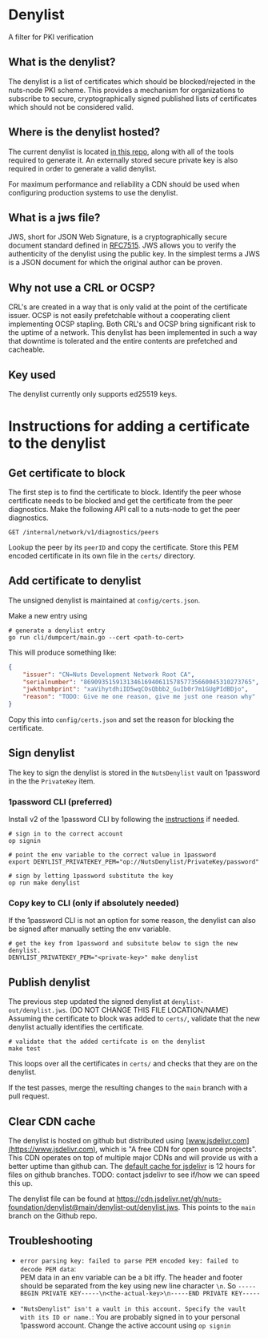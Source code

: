 # Denylist
A filter for PKI verification

## What is the denylist?

The denylist is a list of certificates which should be blocked/rejected in the nuts-node PKI scheme. 
This provides a mechanism for organizations to subscribe to secure, 
cryptographically signed published lists of certificates which should not be considered valid.

## Where is the denylist hosted?

The current denylist is located [in this repo](./denylist-out/denylist.jws), along with all of the tools required to generate it. 
An externally stored secure private key is also required in order to generate a valid denylist.

For maximum performance and reliability a CDN should be used when configuring production systems to use the denylist.

## What is a jws file?

JWS, short for JSON Web Signature, is a cryptographically secure document standard defined in [RFC7515](https://datatracker.ietf.org/doc/html/rfc7515).
JWS allows you to verify the authenticity of the denylist using the public key. 
In the simplest terms a JWS is a JSON document for which the original author can be proven.

## Why not use a CRL or OCSP?

CRL's are created in a way that is only valid at the point of the certificate issuer. 
OCSP is not easily prefetchable without a cooperating client implementing OCSP stapling. 
Both CRL's and OCSP bring significant risk to the uptime of a network. 
This denylist has been implemented in such a way that downtime is tolerated and the entire contents are prefetched and cacheable.

## Key used

The denylist currently only supports ed25519 keys.

# Instructions for adding a certificate to the denylist

## Get certificate to block
The first step is to find the certificate to block.
Identify the peer whose certificate needs to be blocked and get the certificate from the peer diagnostics.
Make the following API call to a nuts-node to get the peer diagnostics.

```
GET /internal/network/v1/diagnostics/peers
```

Lookup the peer by its `peerID` and copy the certificate.
Store this PEM encoded certificate in its own file in the `certs/` directory.

## Add certificate to denylist
The unsigned denylist is maintained at `config/certs.json`.

Make a new entry using
```shell
# generate a denylist entry
go run cli/dumpcert/main.go --cert <path-to-cert>
```

This will produce something like:
```json
{
    "issuer": "CN=Nuts Development Network Root CA",
    "serialnumber": "86909351591313461694061157857735660045310273765",
    "jwkthumbprint": "xaVihytdhiID5wqCOsQbbb2_GuIb0r7m1GUgPIdBDjo",
    "reason": "TODO: Give me one reason, give me just one reason why"
}
```

Copy this into `config/certs.json` and set the reason for blocking the certificate.


## Sign denylist
The key to sign the denylist is stored in the `NutsDenylist` vault on 1password in the the `PrivateKey` item.

### 1password CLI (preferred)
Install v2 of the 1password CLI by following the [instructions](https://developer.1password.com/docs/cli/get-started/) if needed.
```shell
# sign in to the correct account
op signin

# point the env variable to the correct value in 1password
export DENYLIST_PRIVATEKEY_PEM="op://NutsDenylist/PrivateKey/password"

# sign by letting 1password substitute the key
op run make denylist
```

### Copy key to CLI (only if absolutely needed)
If the 1password CLI is not an option for some reason, the denylist can also be signed after manually setting the env variable.
```
# get the key from 1password and subsitute below to sign the new denylist.
DENYLIST_PRIVATEKEY_PEM="<private-key>" make denylist
```


## Publish denylist
The previous step updated the signed denylist at `denylist-out/denylist.jws`. (DO NOT CHANGE THIS FILE LOCATION/NAME)
Assuming the certificate to block was added to `certs/`, validate that the new denylist actually identifies the certificate.
```shell
# validate that the added certifcate is on the denylist
make test
```
This loops over all the certificates in `certs/` and checks that they are on the denylist.

If the test passes, merge the resulting changes to the `main` branch with a pull request.


## Clear CDN cache
The denylist is hosted on github but distributed using [www.jsdelivr.com](https://www.jsdelivr.com), which is "A free CDN for open source projects".
This CDN operates on top of multiple major CDNs and will provide us with a better uptime than github can.
The [default cache for jsdelivr](https://www.jsdelivr.com/documentation#id-caching) is 12 hours for files on github branches.
TODO: contact jsdelivr to see if/how we can speed this up.

The denylist file can be found at https://cdn.jsdelivr.net/gh/nuts-foundation/denylist@main/denylist-out/denylist.jws. 
This points to the `main` branch on the Github repo.


## Troubleshooting
- `error parsing key: failed to parse PEM encoded key: failed to decode PEM data`:  
  PEM data in an env variable can be a bit iffy. The header and footer should be separated from the key using new line character `\n`.
  So `-----BEGIN PRIVATE KEY-----\n<the-actual-key>\n-----END PRIVATE KEY-----`

- `"NutsDenylist" isn't a vault in this account. Specify the vault with its ID or name.`:
  You are probably signed in to your personal 1password account. Change the active account using `op signin`

